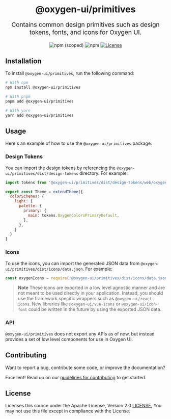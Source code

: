 <p align="center" style="color: #343a40">
  <h1 align="center">@oxygen-ui/primitives</h1>
</p>
<p align="center" style="font-size: 1.2rem;">Contains common design primitives such as design tokens, fonts, and icons for Oxygen UI.</p>

<div align="center">
  <img alt="npm (scoped)" src="https://img.shields.io/npm/v/@oxygen-ui/primitives">
  <img alt="npm" src="https://img.shields.io/npm/dw/@oxygen-ui/primitives">
  <a href="./LICENSE"><img src="https://img.shields.io/badge/License-Apache%202.0-blue.svg" alt="License"></a>
</div>

## Installation

To install `@oxygen-ui/primitives`, run the following command:

```sh
# With npm
npm install @oxygen-ui/primitives

# With pnpm
pnpm add @oxygen-ui/primitives

# With yarn
yarn add @oxygen-ui/primitives
```

## Usage

Here's an example of how to use the `@oxygen-ui/primitives` package:

### Design Tokens

You can import the design tokens by referencing the `@oxygen-ui/primitives/dist/design-tokens` directory. For example:

```js
import tokens from '@oxygen-ui/primitives/dist/design-tokens/web/oxygen/es/tokens';

export const Theme = extendTheme({
  colorSchemes: {
    light: {
      palette: {
        primary: {
          main: tokens.OxygenColorsPrimaryDefault,
        },
      },
    }
  }
}
```

### Icons

To use the icons, you can import the generated JSON data from `@oxygen-ui/primitives/dist/icons/data.json`. For example:

```js
const oxygenIcons = require('@oxygen-ui/primitives/dist/icons/data.json');
```

> **Note**
> These icons are exported in a low level agnostic manner and are not meant to be used directly in your application.
> Instead, you should use the framework specific wrappers such as `@oxygen-ui/react-icons`.
> New libraries like `@oxygen-ui/vue-icons` or `@oxygen-ui/icon-font` could be written in the future by using the exported JSON data.

### API
`@oxygen-ui/primitives` does not export any APIs as of now, but instead provides a set of low level components for use in Oxygen UI.

## Contributing

Want to report a bug, contribute some code, or improve the documentation?

Excellent! Read up on our [guidelines for contributing](../../CONTRIBUTING.md) to get started.

## License

Licenses this source under the Apache License, Version 2.0 [LICENSE](../../LICENSE), You may not use this file except in compliance with the License.
